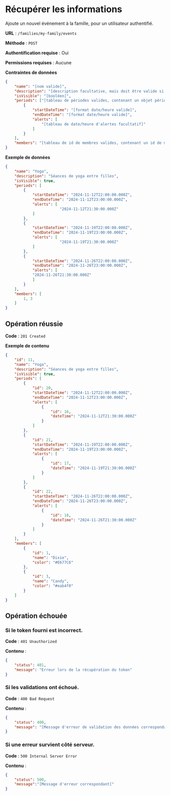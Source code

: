 # Récupérer les informations

Ajoute un nouvel événement à la famille, pour un utilisateur authentifié.

**URL** : `/families/my-family/events`

**Méthode** : `POST`

**Authentification requise** : Oui

**Permissions requises** : Aucune

**Contraintes de données**

```json
{
	"name": "[nom valide]",
	"description": "[description facultative, mais doit être valide si présente]",
	"isVisible": "[booléen]",
	"periods": ["[tableau de périodes valides, contenant un objet période au minimum]"
		{
			"startDateTime": "[format date/heure valide]",
			"endDateTime": "[format date/heure valide]",
			"alerts": [
				"[tableau de date/heure d'alertes facultatif]"
			]
		}
	],
	"members": "[tableau de id de membres valides, contenant un id de membre au minimum]"
}
```

**Exemple de données**

```json
{
	"name": "Yoga",
	"description": "Séances de yoga entre filles",
	"isVisible": true,
	"periods": [
		{
			"startDateTime": "2024-11-12T22:00:00.000Z",
			"endDateTime": "2024-11-12T23:00:00.000Z",
			"alerts": [
						"2024-11-12T21:30:00.000Z"
			]
		},
		{
			"startDateTime": "2024-11-19T22:00:00.000Z",
			"endDateTime": "2024-11-19T23:00:00.000Z",
			"alerts": [
						"2024-11-19T21:30:00.000Z"
			]
		},
		{
			"startDateTime": "2024-11-26T22:00:00.000Z",
			"endDateTime": "2024-11-26T23:00:00.000Z",
			"alerts": [
			"2024-11-26T21:30:00.000Z"
			]
		}
	],
	"members": [
		1, 3
	]
}
```

## Opération réussie

**Code** : `201 Created`

**Exemple de contenu**

```json
{
	"id": 11,
	"name": "Yoga",
	"description": "Séances de yoga entre filles",
	"isVisible": true,
	"periods": [
		{
			"id": 20,
			"startDateTime": "2024-11-12T22:00:00.000Z",
			"endDateTime": "2024-11-12T23:00:00.000Z",
			"alerts": [
				{
					"id": 16,
					"dateTime": "2024-11-12T21:30:00.000Z"
				}
			]
		},
		{
			"id": 21,
			"startDateTime": "2024-11-19T22:00:00.000Z",
			"endDateTime": "2024-11-19T23:00:00.000Z",
			"alerts": [
				{
					"id": 17,
					"dateTime": "2024-11-19T21:30:00.000Z"
				}
			]
		},
		{
			"id": 22,
			"startDateTime": "2024-11-26T22:00:00.000Z",
			"endDateTime": "2024-11-26T23:00:00.000Z",
			"alerts": [
				{
					"id": 18,
					"dateTime": "2024-11-26T21:30:00.000Z"
				}
			]
		}
	],
	"members": [
		{
			"id": 1,
			"name": "Dixie",
			"color": "#E677C6"
		},
		{
			"id": 3,
			"name": "Candy",
			"color": "#eab4f0"
		}
	]
}
```

## Opération échouée

### Si le token fourni est incorrect.

**Code** : `401 Unauthorized`

**Contenu** :

```json
{
    "status": 401,
    "message": "Erreur lors de la récupération du token"
}
```

### Si les validations ont échoué.

**Code** : `400 Bad Request`

**Contenu** :

```json
{
    "status": 400,
    "message": "[Message d'erreur de validation des données correspondant]"
}
```

### Si une erreur survient côté serveur.

**Code** : `500 Internal Server Error`

**Contenu** :

```json
{
    "status": 500,
    "message":"[Message d'erreur correspondant]"
}
```